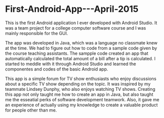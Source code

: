 # First-Android-App---April-2015
This is the first Android application I ever developed with Android Studio. It was a team project for a college computer software course and I was mainly responsible for the GUI.

The app was developed in Java, which was a language no classmate knew at the time. We had to figure out how to code from a sample code given by the course teaching assistants. The sampple code created an app that automatically calculated the total amount of a bill after a tip is calculated. I started to meddle with it through Android Studio and learned the componentes and codes of the basic Android app.

This app is a simple forum for TV show enthusiasts who enjoy discussions about a specific TV show depending on the topic. It was inspired by my teammate Lindsey Dunphy, who also enjoys watching TV shows. Creating this app not only taught me how to create an app in Java, but also taught me the esseatial perks of software development teamwork. Also, it gave me an experience of actually using my knowledge to create a valuable product for people other than me.